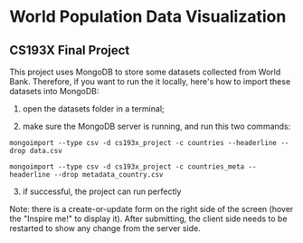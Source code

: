 # World Population Data Visualization

## CS193X Final Project

This project uses MongoDB to store some datasets collected from World Bank. Therefore, if you want to run the it locally, here's how to import these datasets into MongoDB:

1. open the datasets folder in a terminal;

2. make sure the MongoDB server is running, and run this two commands:

`mongoimport --type csv -d cs193x_project -c countries --headerline --drop data.csv`

`mongoimport --type csv -d cs193x_project -c countries_meta --headerline --drop metadata_country.csv`

3. if successful, the project can run perfectly

Note: there is a create-or-update form on the right side of the screen (hover the "Inspire me!" to display it). After submitting, the client side needs to be restarted to show any change from the server side.
